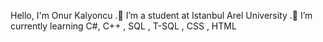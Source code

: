 Hello, I'm Onur Kalyoncu
.🔭 I’m a student at Istanbul Arel University
.🌱 I’m currently learning C#, C++ , SQL , T-SQL , CSS , HTML 

